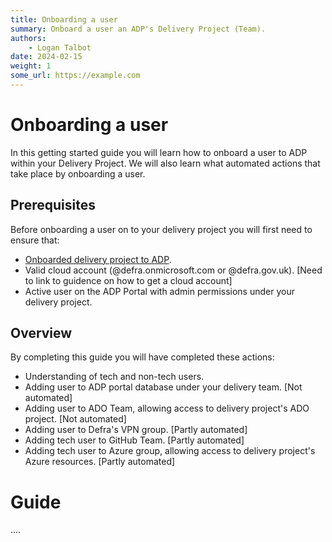 ```yaml
---
title: Onboarding a user
summary: Onboard a user an ADP's Delivery Project (Team).
authors:
    - Logan Talbot
date: 2024-02-15
weight: 1
some_url: https://example.com
---
```

# Onboarding a user

In this getting started guide you will learn how to onboard a user to ADP within your Delivery Project. We will also learn what automated actions that take place by onboarding a user.

## Prerequisites

Before onboarding a user on to your delivery project you will first need to ensure that:

- [Onboarded delivery project to ADP](onboarding-a-delivery-project.md).
- Valid cloud account (@defra.onmicrosoft.com or @defra.gov.uk). [Need to link to guidence on how to get a cloud account]
- Active user on the ADP Portal with admin permissions under your delivery project.

## Overview

By completing this guide you will have completed these actions:

- Understanding of tech and non-tech users.
- Adding user to ADP portal database under your delivery team. [Not automated]
- Adding user to ADO Team, allowing access to delivery project's ADO project. [Not automated]
- Adding user to Defra's VPN group. [Partly automated]
- Adding tech user to GitHub Team. [Partly automated]
- Adding tech user to Azure group, allowing access to delivery project's Azure resources. [Partly automated]


# Guide

....
